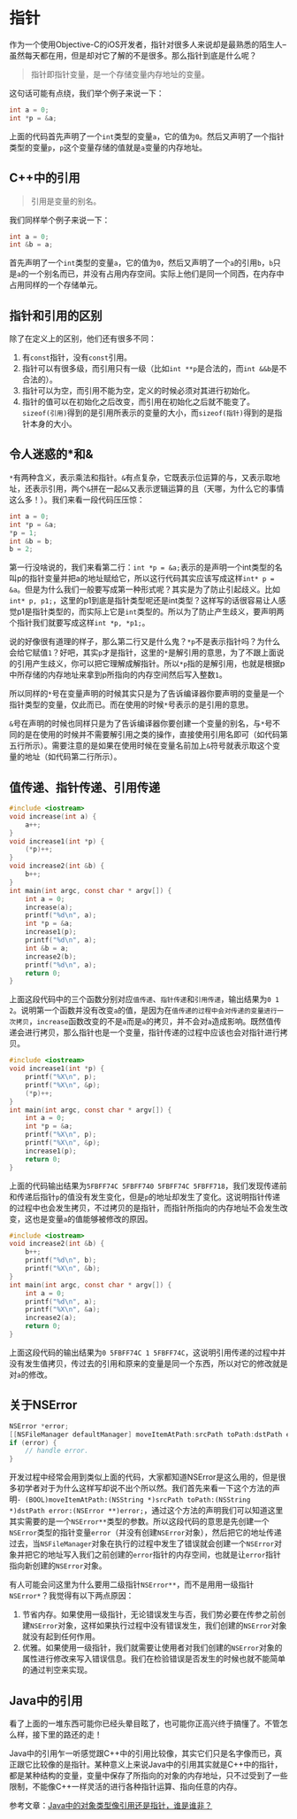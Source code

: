 # 指针



作为一个使用Objective-C的iOS开发者，指针对很多人来说却是最熟悉的陌生人–虽然每天都在用，但是却对它了解的不是很多。那么指针到底是什么呢？

<!--more-->

> 指针即指针变量，是一个存储变量内存地址的变量。

这句话可能有点绕，我们举个例子来说一下：

```C
int a = 0;
int *p = &a;
```

上面的代码首先声明了一个`int`类型的变量`a`，它的值为`0`。然后又声明了一个指针类型的变量`p`，`p`这个变量存储的值就是`a`变量的内存地址。

## C++中的引用

> 引用是变量的别名。

我们同样举个例子来说一下：

```C
int a = 0;
int &b = a;
```

首先声明了一个`int`类型的变量`a`，它的值为`0`，然后又声明了一个`a`的引用`b`，`b`只是`a`的一个别名而已，并没有占用内存空间。实际上他们是同一个同西，在内存中占用同样的一个存储单元。

## 指针和引用的区别

除了在定义上的区别，他们还有很多不同：

1. 有`const`指针，没有`const`引用。
2. 指针可以有很多级，而引用只有一级（比如`int **p`是合法的，而`int &&b`是不合法的）。
3. 指针可以为空，而引用不能为空，定义的时候必须对其进行初始化。
4. 指针的值可以在初始化之后改变，而引用在初始化之后就不能变了。
`sizeof(引用)`得到的是引用所表示的变量的大小，而`sizeof(指针)`得到的是指针本身的大小。

## 令人迷惑的*和&

`*`有两种含义，表示乘法和指针。`&`有点复杂，它既表示位运算的与，又表示取地址，还表示引用，两个`&`拼在一起`&&`又表示逻辑运算的且（天哪，为什么它的事情这么多！）。我们来看一段代码压压惊：

```C
int a = 0;
int *p = &a;
*p = 1;
int &b = b;
b = 2;
```

第一行没啥说的，我们来看第二行：`int *p = &a;`表示的是声明一个int类型的名叫p的指针变量并把a的地址赋给它，所以这行代码其实应该写成这样`int* p = &a`。但是为什么我们一般要写成第一种形式呢？其实是为了防止引起歧义。比如`int* p, p1;`，这里的p1到底是指针类型呢还是int类型？这样写的话很容易让人感觉p1是指针类型的，而实际上它是`int`类型的。所以为了防止产生歧义，要声明两个指针我们就要写成这样`int *p, *p1;`。

说的好像很有道理的样子，那么第二行又是什么鬼？`*p`不是表示指针吗？为什么会给它赋值`1`？好吧，其实`p`才是指针，这里的`*`是解引用的意思，为了不跟上面说的引用产生歧义，你可以把它理解成解指针。所以`*p`指的是解引用，也就是根据p中所存储的内存地址来拿到p所指向的内存空间然后写入整数`1`。

所以同样的`*`号在变量声明的时候其实只是为了告诉编译器你要声明的变量是一个指针类型的变量，仅此而已。而在使用的时候`*`号表示的是引用的意思。

`&`号在声明的时候也同样只是为了告诉编译器你要创建一个变量的别名，与`*`号不同的是在使用的时候并不需要解引用之类的操作，直接使用引用名即可（如代码第五行所示）。需要注意的是如果在使用时候在变量名前加上`&`符号就表示取这个变量的地址（如代码第二行所示）。

## 值传递、指针传递、引用传递

```C
#include <iostream>
void increase(int a) {
    a++;
}
void increase1(int *p) {
    (*p)++;
}
void increase2(int &b) {
    b++;
}
int main(int argc, const char * argv[]) {
    int a = 0;
    increase(a);
    printf("%d\n", a);
    int *p = &a;
    increase1(p);
    printf("%d\n", a);
    int &b = a;
    increase2(b);
    printf("%d\n", a);
    return 0;
}
```

上面这段代码中的三个函数分别对应`值传递`、`指针传递`和`引用传递`，输出结果为`0 1 2`。说明第一个函数并没有改变`a`的值，是因为在`值传递的过程中会对传递的变量进行一次拷贝`，`increase`函数改变的不是`a`而是`a`的拷贝，并不会对`a`造成影响。既然值传递会进行拷贝，那么指针也是一个变量，指针传递的过程中应该也会对指针进行拷贝。

```C
#include <iostream>
void increase1(int *p) {
    printf("%X\n", p);
    printf("%X\n", &p);
    (*p)++;
}
int main(int argc, const char * argv[]) {
    int a = 0;
    int *p = &a;
    printf("%X\n", p);
    printf("%X\n", &p);
    increase1(p);
    return 0;
}
```

上面的代码输出结果为`5FBFF74C 5FBFF740 5FBFF74C 5FBFF718`，我们发现传递前和传递后指针`p`的值没有发生变化，但是`p`的地址却发生了变化。这说明指针传递的过程中也会发生拷贝，不过拷贝的是指针，而指针所指向的内存地址不会发生改变，这也是变量`a`的值能够被修改的原因。

```C
#include <iostream>
void increase2(int &b) {
    b++;
    printf("%d\n", b);
    printf("%X\n", &b);
}
int main(int argc, const char * argv[]) {
    int a = 0;
    printf("%d\n", a);
    printf("%X\n", &a);
    increase2(a);
    return 0;
}
```

上面这段代码的输出结果为`0 5FBFF74C 1 5FBFF74C`，这说明引用传递的过程中并没有发生值拷贝，传过去的引用和原来的变量是同一个东西，所以对它的修改就是对`a`的修改。

## 关于NSError

```Objective-c
NSError *error;
[[NSFileManager defaultManager] moveItemAtPath:srcPath toPath:dstPath error:&error];
if (error) {
    // handle error.
}
```

开发过程中经常会用到类似上面的代码，大家都知道NSError是这么用的，但是很多初学者对于为什么这样写却说不出个所以然。我们首先来看一下这个方法的声明`- (BOOL)moveItemAtPath:(NSString *)srcPath toPath:(NSString *)dstPath error:(NSError **)error;`，通过这个方法的声明我们可以知道这里其实需要的是一个`NSError**`类型的参数。所以这段代码的意思是先创建一个`NSError`类型的指针变量`error`（并没有创建`NSError`对象），然后把它的地址传递过去，当`NSFileManager`对象在执行的过程中发生了错误就会创建一个`NSError`对象并把它的地址写入我们之前创建的`error`指针的内存空间，也就是让`error`指针指向新创建的`NSError`对象。

有人可能会问这里为什么要用二级指针`NSError**`，而不是用用一级指针`NSError*`？我觉得有以下两点原因：

1. 节省内存。如果使用一级指针，无论错误发生与否，我们势必要在传参之前创建`NSError`对象，这样如果执行过程中没有错误发生，我们创建的`NSError`对象就没有起到任何作用。
2. 优雅。如果使用一级指针，我们就需要让使用者对我们创建的`NSError`对象的属性进行修改来写入错误信息。我们在检验错误是否发生的时候也就不能简单的通过判空来实现。

## Java中的引用
看了上面的一堆东西可能你已经头晕目眩了，也可能你正高兴终于搞懂了。不管怎么样，接下里的路还的走！

Java中的引用乍一听感觉跟C++中的引用比较像，其实它们只是名字像而已，真正跟它比较像的是指针。某种意义上来说Java中的引用其实就是C++中的指针，都是某种结构的变量，变量中保存了所指向的对象的内存地址，只不过受到了一些限制，不能像C++一样灵活的进行各种指针运算、指向任意的内存。

参考文章：[Java中的对象类型像引用还是指针，谁是谁非？](http://blog.csdn.net/linyt/article/details/1573864)
